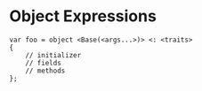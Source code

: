 # Object Expressions

```azoth
var foo = object <Base(<args...>)> <: <traits>
{
    // initializer
    // fields
    // methods
};
```
